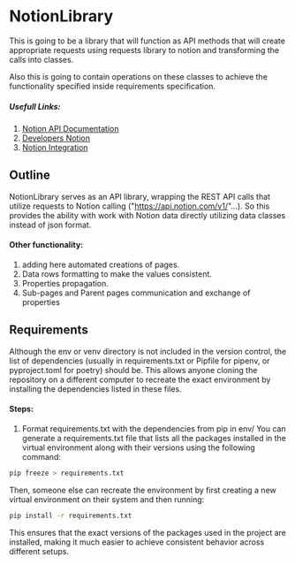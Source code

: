 # NotionLibrary

This is going to be a library that will function as API methods that will create appropriate requests using requests
library to notion and transforming the calls into classes.

Also this is going to contain operations on these classes to achieve the functionality specified inside requirements
specification.

##### Usefull Links:

1. [Notion API Documentation](https://developers.notion.com/reference/intro)
2. [Developers Notion](https://developers.notion.com/)
3. [Notion Integration](https://notionintegrations.com/)

## Outline

NotionLibrary serves as an API library, wrapping the REST API calls that utilize requests to Notion
calling ("https://api.notion.com/v1/"...).
So this provides the ability with work with Notion data directly utilizing data classes instead of json format.

#### Other functionality:

1. adding here automated creations of pages.
2. Data rows formatting to make the values consistent.
3. Properties propagation.
4. Sub-pages and Parent pages communication and exchange of properties

## Requirements

Although the env or venv directory is not included in the version control, the list of dependencies (usually in
requirements.txt or Pipfile for pipenv, or pyproject.toml for poetry) should be. This allows anyone cloning the
repository on a different computer to recreate the exact environment by installing the dependencies listed in these
files.

#### Steps:

1. Format requirements.txt with the dependencies from pip in env/
   You can generate a requirements.txt file that lists all the packages installed in the virtual environment along with
   their versions using the following command:

```bash
pip freeze > requirements.txt
```

Then, someone else can recreate the environment by first creating a new virtual environment on their system and then
running:

```bash
pip install -r requirements.txt
```

This ensures that the exact versions of the packages used in the project are installed, making it much easier to achieve
consistent behavior across different setups.
